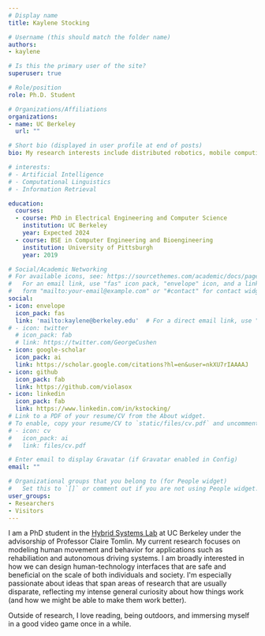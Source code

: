```yaml
---
# Display name
title: Kaylene Stocking

# Username (this should match the folder name)
authors:
- kaylene

# Is this the primary user of the site?
superuser: true

# Role/position
role: Ph.D. Student

# Organizations/Affiliations
organizations:
- name: UC Berkeley
  url: ""

# Short bio (displayed in user profile at end of posts)
bio: My research interests include distributed robotics, mobile computing and programmable matter.

# interests:
# - Artificial Intelligence
# - Computational Linguistics
# - Information Retrieval

education:
  courses:
  - course: PhD in Electrical Engineering and Computer Science
    institution: UC Berkeley
    year: Expected 2024
  - course: BSE in Computer Engineering and Bioengineering
    institution: University of Pittsburgh
    year: 2019

# Social/Academic Networking
# For available icons, see: https://sourcethemes.com/academic/docs/page-builder/#icons
#   For an email link, use "fas" icon pack, "envelope" icon, and a link in the
#   form "mailto:your-email@example.com" or "#contact" for contact widget.
social:
- icon: envelope
  icon_pack: fas
  link: 'mailto:kaylene@berkeley.edu'  # For a direct email link, use "mailto:test@example.org".
# - icon: twitter
  # icon_pack: fab
  # link: https://twitter.com/GeorgeCushen
- icon: google-scholar
  icon_pack: ai
  link: https://scholar.google.com/citations?hl=en&user=nkXU7rIAAAAJ
- icon: github
  icon_pack: fab
  link: https://github.com/violasox
- icon: linkedin
  icon_pack: fab
  link: https://www.linkedin.com/in/kstocking/
# Link to a PDF of your resume/CV from the About widget.
# To enable, copy your resume/CV to `static/files/cv.pdf` and uncomment the lines below.
# - icon: cv
#   icon_pack: ai
#   link: files/cv.pdf

# Enter email to display Gravatar (if Gravatar enabled in Config)
email: ""

# Organizational groups that you belong to (for People widget)
#   Set this to `[]` or comment out if you are not using People widget.
user_groups:
- Researchers
- Visitors
---
```


I am a PhD student in the [Hybrid Systems Lab](http://hybrid.eecs.berkeley.edu/) at UC Berkeley under the advisorship of Professor Claire Tomlin. My current research focuses on modeling human movement and behavior for applications such as rehabiliation and autonomous driving systems. I am broadly interested in how we can design human-technology interfaces that are safe and beneficial on the scale of both individuals and society. I'm especially passionate about ideas that span areas of research that are usually disparate, reflecting my intense general curiosity about how things work (and how we might be able to make them work better).

Outside of research, I love reading, being outdoors, and immersing myself in a good video game once in a while.
